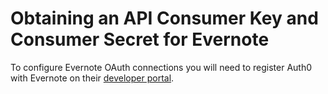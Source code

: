 # Obtaining an API Consumer Key and Consumer Secret for Evernote

To configure Evernote OAuth connections you will need to register Auth0 with Evernote on their [developer portal](http://dev.evernote.com/).